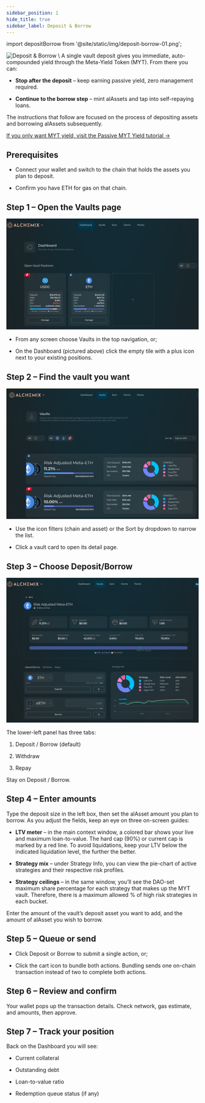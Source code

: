 ```yaml
---
sidebar_position: 1
hide_title: true
sidebar_label: Deposit & Borrow
---
```


import depositBorrow from '@site/static/img/deposit-borrow-01.png';

<img src={depositBorrow} alt="Deposit & Borrow" class="banner-spacing" />
\
A single vault deposit gives you immediate, auto-compounded yield through the Meta-Yield Token (MYT). From there you can:

- **Stop after the deposit** – keep earning passive yield, zero management required.

- **Continue to the borrow step** – mint alAssets and tap into self-repaying loans.

The instructions that follow are focused on the process of depositing assets and borrowing alAssets subsequently.

[If you only want MYT yield, visit the Passive MYT Yield tutorial →](./use-passive-myt.md)

## Prerequisites

- Connect your wallet and switch to the chain that holds the assets you plan to deposit.

* Confirm you have ETH for gas on that chain.

## Step 1 – Open the Vaults page

![](/img/deposit-and-borrow-01.png)

- From any screen choose Vaults in the top navigation, or;

- On the Dashboard (pictured above) click the empty tile with a plus icon next to your existing positions.

## Step 2 – Find the vault you want

![](/img/deposit-and-borrow-02.png)

- Use the icon filters (chain and asset) or the Sort by dropdown to narrow the list.

- Click a vault card to open its detail page.

## Step 3 – Choose Deposit/Borrow

![](/img/deposit-and-borrow-03.png)

The lower-left panel has three tabs:

1. Deposit / Borrow (default)

2. Withdraw

3. Repay

Stay on Deposit / Borrow.

## Step 4 – Enter amounts

Type the deposit size in the left box, then set the alAsset amount you plan to borrow. As you adjust the fields, keep an eye on three on-screen guides:

- **LTV meter** – in the main context window, a colored bar shows your live and maximum loan-to-value. The hard cap (90%) or current cap is marked by a red line. To avoid liquidations, keep your LTV below the indicated liquidation level, the further the better.

- **Strategy mix** – under Strategy Info, you can view the pie-chart of active strategies and their respective risk profiles.

- **Strategy ceilings** – in the same window, you’ll see the DAO-set maximum share percentage for each strategy that makes up the MYT vault. Therefore, there is a maximum allowed % of high risk strategies in each bucket.

Enter the amount of the vault’s deposit asset you want to add, and the amount of alAsset you wish to borrow.

## Step 5 – Queue or send

- Click Deposit or Borrow to submit a single action, or;

- Click the cart icon to bundle both actions. Bundling sends one on-chain transaction instead of two to complete both actions.

## Step 6 – Review and confirm

Your wallet pops up the transaction details. Check network, gas estimate, and amounts, then approve.

## Step 7 – Track your position

Back on the Dashboard you will see:

- Current collateral

- Outstanding debt

- Loan-to-value ratio

- Redemption queue status (if any)
